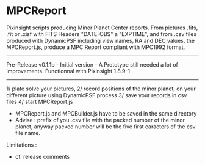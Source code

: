 # MPCReport
Pixinsight scripts producing Minor Planet Center reports. 
From pictures .fits, .fit or .xisf with FITS Headers "DATE-OBS" a "EXPTIME", and from .csv files produced with DynamicPSF including view names, RA and DEC values, the MPCReport.js, produce a MPC Report compliant with MPC1992 format.
***
Pre-Release v0.1.1b - Initial version - A Prototype still needed a lot of improvements. 
Functionnal with Pixinsight 1.8.9-1
***
1/ plate solve your pictures, 
2/ record positions of the minor planet, on your different picture using DynamicPSF process
3/ save your records in csv files
4/ start MPCReport.js


- MPCReport.js and MPCBuilder.js have to be saved in the same directory
- Advise : prefix of you .csv file with the packed number of the minor planet, anyway packed number will be the five first caracters of the csv file name.  

Limitations :
- cf. release comments
